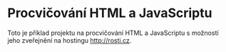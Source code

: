 # Procvičování HTML a JavaScriptu

Toto je příklad projektu na procvičování HTML a JavaScriptu s možností 
jeho zveřejnění na hostingu http://rosti.cz. 
